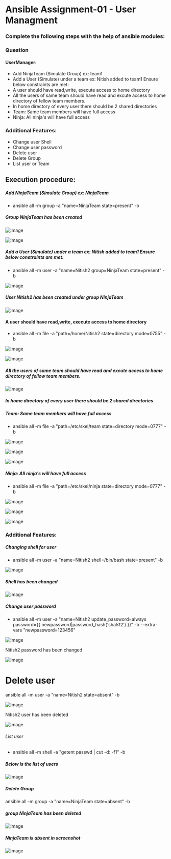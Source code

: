 # Ansible Assignment-01 - User Managment

### Complete the following steps with the help of ansible modules:

### Question

#### UserManager:
- Add NinjaTeam (Simulate Group) ex: team1
- Add a User (Simulate) under a team ex: Nitish added to team1 Ensure below constraints are met:
- A user should have read,write, execute access to home directory
- All the users of same team should have read and excute access to home directory of fellow team members.
- In home directory of every user there should be 2 shared directories
- Team: Same team members will have full access
- Ninja: All ninja's will have full access
### Additional Features:

- Change user Shell
- Change user password
- Delete user
- Delete Group
- List user or Team

## Execution procedure:

##### Add NinjaTeam (Simulate Group) ex: NinjaTeam

- ansible all -m group -a "name=NinjaTeam state=present" -b

##### Group NinjaTeam has been created

![image](https://github.com/LuckyJayanth/jayanth/assets/153024353/6531cac6-f0ca-4b1e-a5e1-dd1189e9cea2)

![image](https://github.com/LuckyJayanth/jayanth/assets/153024353/98d17a97-0e61-4dcd-8916-0c631575c117)

##### Add a User (Simulate) under a team ex: Nitish added to team1 Ensure below constraints are met:

- ansible all -m user -a "name=Nitish2 group=NinjaTeam state=present" -b 

![image](https://github.com/LuckyJayanth/jayanth/assets/153024353/73d114ec-1f1d-4ad6-b331-3042faf13949)

##### User Nitish2 has been created under group NinjaTeam

![image](https://github.com/LuckyJayanth/jayanth/assets/153024353/fbef47cc-8bab-487f-81a0-ca2cbc75e73e)

#### A user should have read,write, execute access to home directory

- ansible all -m file -a "path=/home/Nitish2 state=directory mode=0755" -b

![image](https://github.com/LuckyJayanth/jayanth/assets/153024353/33591e2c-af54-468f-bb81-47af53610f21)

![image](https://github.com/LuckyJayanth/jayanth/assets/153024353/90bfa9a4-c3be-4566-a7b4-81e9aa8d6dd7)

##### All the users of same team should have read and excute access to home directory of fellow team members.

![image](https://github.com/LuckyJayanth/jayanth/assets/153024353/90bfa9a4-c3be-4566-a7b4-81e9aa8d6dd7)

##### In home directory of every user there should be 2 shared directories

##### Team: Same team members will have full access

- ansible all -m file -a "path=/etc/skel/team state=directory mode=0777" -b

![image](https://github.com/LuckyJayanth/jayanth/assets/153024353/8874577e-6678-4d8f-87f8-ddde10fce99f)

![image](https://github.com/LuckyJayanth/jayanth/assets/153024353/200d4ff6-379b-4659-928b-58496c38752c)

![image](https://github.com/LuckyJayanth/jayanth/assets/153024353/8595ceb4-23d1-490c-a6e1-33b315812b9c)

##### Ninja: All ninja's will have full access

- ansible all -m file -a "path=/etc/skel/ninja state=directory mode=0777" -b

![image](https://github.com/LuckyJayanth/jayanth/assets/153024353/eff3dc77-3c4a-4c35-855c-5f47a63496ac)

![image](https://github.com/LuckyJayanth/jayanth/assets/153024353/200d4ff6-379b-4659-928b-58496c38752c)

![image](https://github.com/LuckyJayanth/jayanth/assets/153024353/8595ceb4-23d1-490c-a6e1-33b315812b9c)

### Additional Features:

##### Changing shell for user

- ansible all -m user -a "name=Nitish2 shell=/bin/bash state=present" -b    

![image](https://github.com/LuckyJayanth/jayanth/assets/153024353/7c43cf39-7a99-4a40-ae9c-6a465232ee8b)

##### Shell has been changed

![image](https://github.com/LuckyJayanth/jayanth/assets/153024353/f9836f3a-634c-4749-9207-8093d79f1805)

##### Change user password

- ansible all -m user -a "name=Nitish2 update_password=always password={{ newpassword|password_hash('sha512') }}" -b --extra-vars "newpassword=123456"

![image](https://github.com/LuckyJayanth/jayanth/assets/153024353/35da1d06-459c-4981-b3c3-8a979dc0b4f6)

Nitish2 password has been changed

![image](https://github.com/LuckyJayanth/jayanth/assets/153024353/fa50b095-40b9-412d-890e-6177c422e0de)

# Delete user

ansible all -m user -a "name=Nitish2 state=absent" -b

![image](https://github.com/LuckyJayanth/jayanth/assets/153024353/d0b06ff8-c24d-403d-9384-002726cd2e43)

Nitish2 user has been deleted

![image](https://github.com/LuckyJayanth/jayanth/assets/153024353/41f92e47-17de-4a80-bfda-accc85bcc655)

###### List user

- ansible all -m shell -a "getent passwd | cut -d: -f1" -b

##### Below is the list of users

![image](https://github.com/LuckyJayanth/jayanth/assets/153024353/629f8612-c584-4783-b885-3c99e9e2d1c7)

##### Delete Group

ansible all -m group -a "name=NinjaTeam state=absent" -b

##### group NinjaTeam has been deleted

![image](https://github.com/LuckyJayanth/jayanth/assets/153024353/9c9e0e74-25d1-469e-9413-3cde3caa2cc5)

##### NinjaTeam is absent in screenshot

![image](https://github.com/LuckyJayanth/jayanth/assets/153024353/a41a5f26-6179-4074-8944-0b2a2dabe3af)

